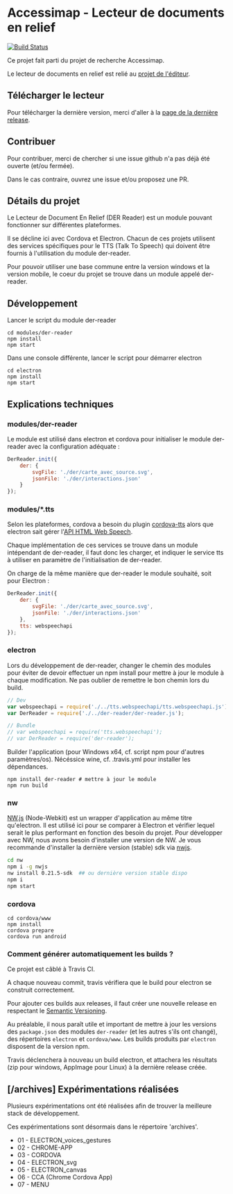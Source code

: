 # Accessimap - Lecteur de documents en relief

[![Build Status](https://travis-ci.org/makinacorpus/accessimap-lecteur-der.svg?branch=master)](https://travis-ci.org/makinacorpus/accessimap-lecteur-der)

Ce projet fait parti du projet de recherche Accessimap.

Le lecteur de documents en relief est relié au [projet de l'éditeur](https://github.com/makinacorpus/accessimap-editeur-der).

## Télécharger le lecteur

Pour télécharger la dernière version, merci d'aller à la [page de la dernière release](https://github.com/makinacorpus/accessimap-lecteur-der/releases/latest).

## Contribuer

Pour contribuer, merci de chercher si une issue github n'a pas déjà été ouverte (et/ou fermée).

Dans le cas contraire, ouvrez une issue et/ou proposez une PR.


## Détails du projet

Le Lecteur de Document En Relief (DER Reader) est un module pouvant fonctionner sur différentes plateformes.

Il se décline ici avec Cordova et Electron.
Chacun de ces projets utilisent des services spécifiques pour le TTS (Talk To Speech) qui doivent être fournis à l'utilisation du module der-reader.


Pour pouvoir utiliser une base commune entre la version windows et la version mobile, le coeur du projet se trouve dans un module appelé der-reader.

## Développement

Lancer le script du module der-reader

```
cd modules/der-reader
npm install
npm start
```

Dans une console différente, lancer le script pour démarrer electron

```
cd electron
npm install
npm start
```

## Explications techniques

### modules/der-reader

Le module est utilisé dans electron et cordova pour initialiser le module der-reader avec la configuration adéquate :

```jsx
DerReader.init({
    der: {
        svgFile: './der/carte_avec_source.svg',
        jsonFile: './der/interactions.json'
    }
});

```


### modules/*.tts

Selon les plateformes, cordova a besoin du plugin [cordova-tts](https://github.com/vilic/cordova-plugin-tts) alors que electron sait gérer l'[API HTML Web Speech](https://developer.mozilla.org/en-US/docs/Web/API/Web_Speech_API).

Chaque implémentation de ces services se trouve dans un module intépendant de der-reader, il faut donc les charger, et indiquer le service tts à utiliser en paramètre de l'initialisation de der-reader.

On charge de la même manière que der-reader le module souhaité, soit pour Electron :


```jsx
DerReader.init({
    der: {
        svgFile: './der/carte_avec_source.svg',
        jsonFile: './der/interactions.json'
    },
    tts: webspeechapi
});
```


### electron

Lors du développement de der-reader, changer le chemin des modules pour éviter de devoir effectuer un npm install pour mettre à jour le module à chaque modification.
Ne pas oublier de remettre le bon chemin lors du build.

```js
// Dev
var webspeechapi = require('./../tts.webspeechapi/tts.webspeechapi.js');
var DerReader = require('./../der-reader/der-reader.js');

// Bundle
// var webspeechapi = require('tts.webspeechapi');
// var DerReader = require('der-reader');
```


Builder l'application (pour Windows x64, cf. script npm pour d'autres paramètres/os). Nécéssice wine, cf. .travis.yml pour installer les dépendances.

```
npm install der-reader # mettre à jour le module
npm run build
```

### nw

[NW.js](https://nwjs.io/) (Node-Webkit) est un wrapper d'application au même titre qu'electron. Il est utilisé ici pour se comparer à Electron et vérifier lequel serait le plus performant en fonction des besoin du projet.
Pour développer avec NW, nous avons besoin d'installer une version de NW. Je vous recommande d'installer la dernière version (stable) sdk via [nwjs](https://www.npmjs.com/package/nwjs).

```bash
cd nw
npm i -g nwjs
nw install 0.21.5-sdk  ## ou dernière version stable dispo
npm i
npm start
```




### cordova

```
cd cordova/www
npm install
cordova prepare
cordova run android
```

### Comment générer automatiquement les builds ?

Ce projet est câblé à Travis CI.

A chaque nouveau commit, travis vérifiera que le build pour electron se construit correctement.

Pour ajouter ces builds aux releases, il faut créer une nouvelle release en respectant le [Semantic Versioning](http://semver.org/).

Au préalable, il nous paraît utile et important de mettre à jour les versions
des `package.json` des modules `der-reader` (et les autres s'ils ont changé),
des répertoires `electron` et `cordova/www`.
Les builds produits par `electron` disposent de la version npm.

Travis déclenchera à nouveau un build electron, et attachera les résultats (zip pour windows, AppImage pour Linux) à la dernière release créée.


## [/archives] Expérimentations réalisées

Plusieurs expérimentations ont été réalisées afin de trouver la meilleure
stack de développement.

Ces expérimentations sont désormais dans le répertoire 'archives'.

* 01 - ELECTRON_voices_gestures
* 02 - CHROME-APP
* 03 - CORDOVA
* 04 - ELECTRON_svg
* 05 - ELECTRON_canvas
* 06 - CCA (Chrome Cordova App)
* 07 - MENU
